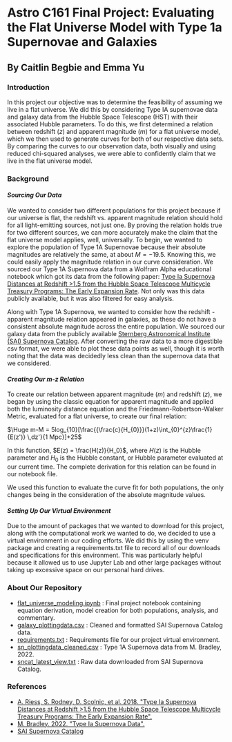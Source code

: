 # Astro C161 Final Project: Evaluating the Flat Universe Model with Type 1a Supernovae and Galaxies
## By Caitlin Begbie and Emma Yu
### Introduction
In this project our objective was to determine the feasibility of assuming we live in a flat universe. We did this by considering Type IA supernovae data and galaxy data from the Hubble Space Telescope (HST) with their associated Hubble parameters. To do this, we first determined a relation between redshift ($z$) and apparent magnitude ($m$) for a flat universe model, which we then used to generate curves for both of our respective data sets. By comparing the curves to our observation data, both visually and using reduced chi-squared analyses, we were able to confidently claim that we live in the flat universe model.


### Background
#### *Sourcing Our Data*
We wanted to consider two different populations for this project because if our universe is flat, the redshift vs. apparent magnitude relation should hold for all light-emitting sources, not just one. By proving the relation holds true for two different sources, we can more accurately make the claim that the flat universe model applies, well, universally. To begin, we wanted to explore the population of Type 1A Supernovae because their absolute magnitudes are relatively the same, at about $M = -19.5$. Knowing this, we could easily apply the magnitude relation in our curve consideration. We sourced our Type 1A Supernova data from a Wolfram Alpha educational notebook which got its data from the following paper: [Type Ia Supernova Distances at Redshift >1.5 from the Hubble Space Telescope Multicycle Treasury Programs: The Early Expansion Rate](https://iopscience.iop.org/article/10.3847/1538-4357/aaa5a9/pdf). Not only was this data publicly available, but it was also filtered for easy analysis.

Along with Type 1A Supernova, we wanted to consider how the redshift - apparent magnitude relation appeared in galaxies, as these do not have a consistent absolute magnitude across the entire population. We sourced our galaxy data from the publicly available [Sternberg Astronomical Institute (SAI) Supernova Catalog](http://stella.sai.msu.su/sncat/dbstructure.html). After converting the raw data to a more digestible csv format, we were able to plot these data points as well, though it is worth noting that the data was decidedly less clean than the supernova data that we considered.

#### *Creating Our m-z Relation*
To create our relation between apparent magnitude ($m$) and redshift ($z$), we began by using the classic equation for apparent magnitude and applied both the luminosity distance equation and the Friedmann-Robertson-Walker Metric, evaluated for a flat universe, to create our final relation:

$\Huge m-M = 5log_{10}[\frac{{\frac{c}{H_{0}}}(1+z)\int_{0}^{z}\frac{1}{E(z')} \,dz'}{1 Mpc}]+25$ 

In this function, $E(z) = \frac{H(z)}{H_0}$, where $H(z)$ is the Hubble parameter and $H_0$ is the Hubble constant, or Hubble parameter evaluated at our current time. The complete derivation for this relation can be found in our notebook file.

We used this function to evaluate the curve fit for both populations, the only changes being in the consideration of the absolute magnitude values.

#### *Setting Up Our Virtual Environment*
Due to the amount of packages that we wanted to download for this project, along with the computational work we wanted to do, we decided to use a virtual environment in our coding efforts. We did this by using the venv package and creating a requirements.txt file to record all of our downloads and specifications for this environment. This was particularly helpful because it allowed us to use Jupyter Lab and other large packages without taking up excessive space on our personal hard drives.




### About Our Repository
- [flat_universe_modeling.ipynb](https://github.com/caitlinbegbie/C161-final-project/blob/main/flat_universe_modeling.ipynb) : Final project notebook containing equation derivation, model creation for both populations, analysis, and commentary.
- [galaxy_plottingdata.csv](https://github.com/caitlinbegbie/C161-final-project/blob/main/galaxy_plottingdata.csv) : Cleaned and formatted SAI Supernova Catalog data.
- [requirements.txt](https://github.com/caitlinbegbie/C161-final-project/blob/main/requirements.txt) : Requirements file for our project virtual environment.
- [sn_plottingdata_cleaned.csv](https://github.com/caitlinbegbie/C161-final-project/blob/main/sn_plottingdata_cleaned.csv) : Type 1A Supernova data from M. Bradley, 2022.
- [sncat_latest_view.txt](https://github.com/caitlinbegbie/C161-final-project/blob/main/sncat_latest_view.txt) : Raw data downloaded from SAI Supernova Catalog.

### References
- [A. Riess, S. Rodney, D. Scolnic, et al. 2018. "Type Ia Supernova Distances at Redshift >1.5 from the Hubble Space Telescope Multicycle Treasury Programs: The Early Expansion Rate".](https://iopscience.iop.org/article/10.3847/1538-4357/aaa5a9/pdf)
- [M. Bradley. 2022. "Type Ia Supernova Data".](https://datarepository.wolframcloud.com/resources/Type-Ia-Supernova-Data/)
- [SAI Supernova Catalog](http://stella.sai.msu.su/sncat/dbstructure.html)
